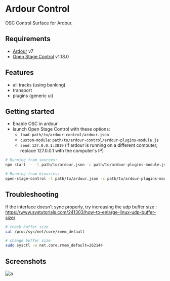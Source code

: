 # Ardour Control

OSC Control Surface for Ardour.

## Requirements

- [Ardour](http://ardour.org/) v7
- [Open Stage Control](https://github.com/jean-emmanuel/open-stage-control) v1.18.0

## Features

- all tracks (using banking)
- transport
- plugins (generic ui)

## Getting started

- Enable OSC in ardour
- launch Open Stage Control with these options:
  - `load`: `path/to/ardour-control/ardour.json`
  - `custom-module`: `path/to/ardour-control/ardour-plugins-module.js`
  - `send`: `127.0.0.1:3819` (if ardour is running on a different computer, replace 127.0.0.1 with the computer's IP)

```bash
# Running from sources:
npm start -- -l path/to/ardour.json -c path/to/ardour-plugins-module.js -s 127.0.0.1:3819

# Running from binaries:
open-stage-control -l path/to/ardour.json -c path/to/ardour-plugins-module.js -s 127.0.0.1:3819

```

## Troubleshooting

If the interface doesn't sync properly, try increasing the udp buffer size :
https://www.systutorials.com/241303/how-to-enlarge-linux-udp-buffer-size/
```bash
# check buffer size
cat /proc/sys/net/core/rmem_default

# change buffer size
sudo sysctl -w net.core.rmem_default=262144


```
## Screenshots

![a](https://user-images.githubusercontent.com/5261671/80501610-eb489880-896f-11ea-86bc-82c5c40ffeb2.png)
